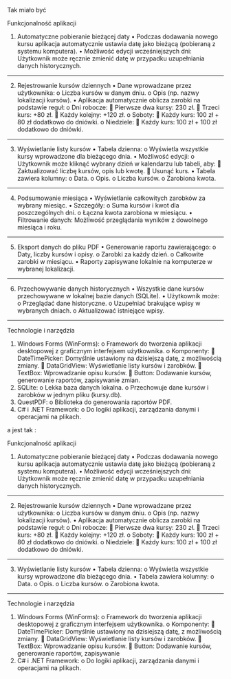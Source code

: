 Tak miało być

Funkcjonalność aplikacji
1. Automatyczne pobieranie bieżącej daty
•	Podczas dodawania nowego kursu aplikacja automatycznie ustawia datę jako bieżącą (pobieraną z systemu komputera).
•	Możliwość edycji wcześniejszych dni: Użytkownik może ręcznie zmienić datę w przypadku uzupełniania danych historycznych.
________________________________________
2. Rejestrowanie kursów dziennych
•	Dane wprowadzane przez użytkownika:
o	Liczba kursów w danym dniu.
o	Opis (np. nazwy lokalizacji kursów).
•	Aplikacja automatycznie oblicza zarobki na podstawie reguł:
o	Dni robocze:
	Pierwsze dwa kursy: 230 zł.
	Trzeci kurs: +80 zł.
	Każdy kolejny: +120 zł.
o	Soboty:
	Każdy kurs: 100 zł + 80 zł dodatkowo do dniówki.
o	Niedziele:
	Każdy kurs: 100 zł + 100 zł dodatkowo do dniówki.
________________________________________
3. Wyświetlanie listy kursów
•	Tabela dzienna:
o	Wyświetla wszystkie kursy wprowadzone dla bieżącego dnia.
•	Możliwość edycji:
o	Użytkownik może kliknąć wybrany dzień w kalendarzu lub tabeli, aby:
	Zaktualizować liczbę kursów, opis lub kwotę.
	Usunąć kurs.
•	Tabela zawiera kolumny:
o	Data.
o	Opis.
o	Liczba kursów.
o	Zarobiona kwota.
________________________________________
4. Podsumowanie miesiąca
•	Wyświetlanie całkowitych zarobków za wybrany miesiąc.
•	Szczegóły:
o	Suma kursów i kwot dla poszczególnych dni.
o	Łączna kwota zarobiona w miesiącu.
•	Filtrowanie danych: Możliwość przeglądania wyników z dowolnego miesiąca i roku.
________________________________________
5. Eksport danych do pliku PDF
•	Generowanie raportu zawierającego:
o	Daty, liczby kursów i opisy.
o	Zarobki za każdy dzień.
o	Całkowite zarobki w miesiącu.
•	Raporty zapisywane lokalnie na komputerze w wybranej lokalizacji.
________________________________________
6. Przechowywanie danych historycznych
•	Wszystkie dane kursów przechowywane w lokalnej bazie danych (SQLite).
•	Użytkownik może:
o	Przeglądać dane historyczne.
o	Uzupełniać brakujące wpisy w wybranych dniach.
o	Aktualizować istniejące wpisy.
________________________________________
Technologie i narzędzia
1.	Windows Forms (WinForms):
o	Framework do tworzenia aplikacji desktopowej z graficznym interfejsem użytkownika.
o	Komponenty:
	DateTimePicker: Domyślnie ustawiony na dzisiejszą datę, z możliwością zmiany.
	DataGridView: Wyświetlanie listy kursów i zarobków.
	TextBox: Wprowadzanie opisu kursów.
	Button: Dodawanie kursów, generowanie raportów, zapisywanie zmian.
2.	SQLite:
o	Lekka baza danych lokalna.
o	Przechowuje dane kursów i zarobków w jednym pliku (kursy.db).
3.	QuestPDF:
o	Biblioteka do generowania raportów PDF.
4.	C# i .NET Framework:
o	Do logiki aplikacji, zarządzania danymi i operacjami na plikach.

a jest tak :

Funkcjonalność aplikacji
1. Automatyczne pobieranie bieżącej daty
•	Podczas dodawania nowego kursu aplikacja automatycznie ustawia datę jako bieżącą (pobieraną z systemu komputera).
•	Możliwość edycji wcześniejszych dni: Użytkownik może ręcznie zmienić datę w przypadku uzupełniania danych historycznych.
________________________________________
2. Rejestrowanie kursów dziennych
•	Dane wprowadzane przez użytkownika:
o	Liczba kursów w danym dniu.
o	Opis (np. nazwy lokalizacji kursów).
•	Aplikacja automatycznie oblicza zarobki na podstawie reguł:
o	Dni robocze:
	Pierwsze dwa kursy: 230 zł.
	Trzeci kurs: +80 zł.
	Każdy kolejny: +120 zł.
o	Soboty:
	Każdy kurs: 100 zł + 80 zł dodatkowo do dniówki.
o	Niedziele:
	Każdy kurs: 100 zł + 100 zł dodatkowo do dniówki.
________________________________________
3. Wyświetlanie listy kursów
•	Tabela dzienna:
o	Wyświetla wszystkie kursy wprowadzone dla bieżącego dnia.
•	Tabela zawiera kolumny:
o	Data.
o	Opis.
o	Liczba kursów.
o	Zarobiona kwota.
________________________________________

Technologie i narzędzia
1.	Windows Forms (WinForms):
o	Framework do tworzenia aplikacji desktopowej z graficznym interfejsem użytkownika.
o	Komponenty:
	DateTimePicker: Domyślnie ustawiony na dzisiejszą datę, z możliwością zmiany.
	DataGridView: Wyświetlanie listy kursów i zarobków.
	TextBox: Wprowadzanie opisu kursów.
	Button: Dodawanie kursów, generowanie raportów, zapisywanie 
2.	C# i .NET Framework:
o	Do logiki aplikacji, zarządzania danymi i operacjami na plikach.



